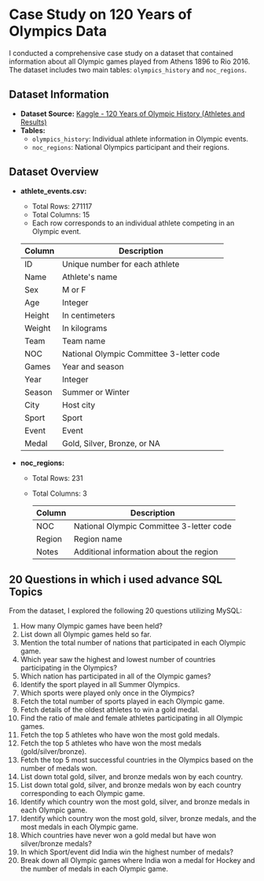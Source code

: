 # Case Study on 120 Years of Olympics Data

I conducted a comprehensive case study on a dataset that contained information about all Olympic games played from Athens 1896 to Rio 2016. The dataset includes two main tables: `olympics_history` and `noc_regions`.

## Dataset Information

- **Dataset Source:** [Kaggle - 120 Years of Olympic History (Athletes and Results)](https://www.kaggle.com/datasets/heesoo37/120-years-of-olympic-history-athletes-and-results)
- **Tables:**
  - `olympics_history`: Individual athlete information in Olympic events.
  - `noc_regions`: National Olympics participant and their regions.

## Dataset Overview

- **athlete_events.csv:**
  - Total Rows: 271117
  - Total Columns: 15
  - Each row corresponds to an individual athlete competing in an Olympic event.


  | Column | Description |
  |--------|-------------|
  | ID     | Unique number for each athlete |
  | Name   | Athlete's name |
  | Sex    | M or F |
  | Age    | Integer |
  | Height | In centimeters |
  | Weight | In kilograms |
  | Team   | Team name |
  | NOC    | National Olympic Committee 3-letter code |
  | Games  | Year and season |
  | Year   | Integer |
  | Season | Summer or Winter |
  | City   | Host city |
  | Sport  | Sport |
  | Event  | Event |
  | Medal  | Gold, Silver, Bronze, or NA |

- **noc_regions:**
  - Total Rows: 231
  - Total Columns: 3


    | Column | Description |
    |--------|-------------|
    | NOC    | National Olympic Committee 3-letter code |
    | Region | Region name |
    | Notes  | Additional information about the region |

## 20 Questions in which i used advance SQL Topics

From the dataset, I explored the following 20 questions utilizing MySQL:

1. How many Olympic games have been held?
2. List down all Olympic games held so far.
3. Mention the total number of nations that participated in each Olympic game.
4. Which year saw the highest and lowest number of countries participating in the Olympics?
5. Which nation has participated in all of the Olympic games?
6. Identify the sport played in all Summer Olympics.
7. Which sports were played only once in the Olympics?
8. Fetch the total number of sports played in each Olympic game.
9. Fetch details of the oldest athletes to win a gold medal.
10. Find the ratio of male and female athletes participating in all Olympic games.
11. Fetch the top 5 athletes who have won the most gold medals.
12. Fetch the top 5 athletes who have won the most medals (gold/silver/bronze).
13. Fetch the top 5 most successful countries in the Olympics based on the number of medals won.
14. List down total gold, silver, and bronze medals won by each country.
15. List down total gold, silver, and bronze medals won by each country corresponding to each Olympic game.
16. Identify which country won the most gold, silver, and bronze medals in each Olympic game.
17. Identify which country won the most gold, silver, bronze medals, and the most medals in each Olympic game.
18. Which countries have never won a gold medal but have won silver/bronze medals?
19. In which Sport/event did India win the highest number of medals?
20. Break down all Olympic games where India won a medal for Hockey and the number of medals in each Olympic game.

